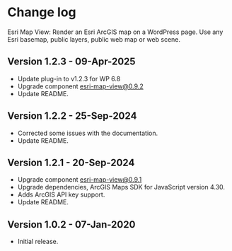 # Change log

Esri Map View: Render an Esri ArcGIS map on a WordPress page. Use any Esri basemap, public layers, public web map or web scene.

## Version 1.2.3 - 09-Apr-2025

* Update plug-in to v1.2.3 for WP 6.8
* Upgrade component esri-map-view@0.9.2
* Update README.

## Version 1.2.2 - 25-Sep-2024

* Corrected some issues with the documentation.
* Update README.

## Version 1.2.1 - 20-Sep-2024

* Upgrade component esri-map-view@0.9.1
* Upgrade dependencies, ArcGIS Maps SDK for JavaScript version 4.30.
* Adds ArcGIS API key support.
* Update README.

## Version 1.0.2 - 07-Jan-2020

* Initial release.
